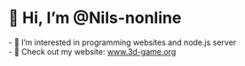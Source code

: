 <h1>👋 Hi, I’m @Nils-nonline</h1>
- 👀 I’m interested in programming websites and node.js server<br>
- 📄 Check out my website: <a href="https://3d-game.org">www.3d-game.org</a>

<!---
Nils-nonline/Nils-nonline is a ✨ special ✨ repository because its `README.md` (this file) appears on your GitHub profile.
You can click the Preview link to take a look at your changes.
--->
